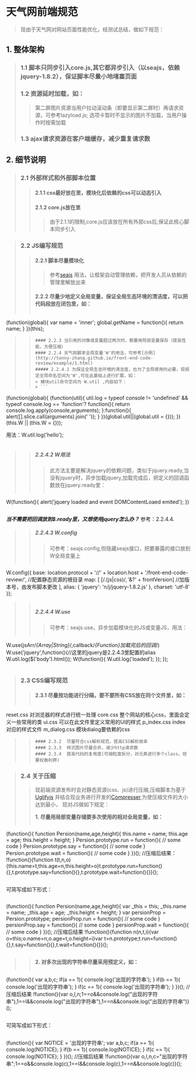 # 天气网前端规范

> 现由于天气网对网站页面性能优化，经测试总结，做如下规范：

## 1. 整体架构
> ### 1.1 脚本只同步引入core.js,其它都异步引入（以seajs，依赖jquery-1.8.2），保证脚本尽量小地堵塞页面
> ### 1.2 资源延时加载，如：
> > 第二屏图片资源当用户拉动滚动条（即要显示第二屏时）再请求资源，可参考lazyload.js;
> > 选项卡暂时不显示的图片不加载，当用户操作时按需加载
> ### 1.3	ajax请求资源在客户端缓存，减少重复请求数

## 2. 细节说明
> ### 2.1	外部样式和外部脚本位置
> > #### 2.1.1	css最好放在<head>里，模块化后依赖的css可以动态引入
> > #### 2.1.2	core.js放在<head>里
> > >由于2.1.1的限制,core.js应该放在所有外部css后,保证此核心脚本同步引入

> ### 2.2	JS编写规范
> > #### 2.2.1 脚本尽量模块化
> > > 参考[seajs](http://seajs.org/docs/) 用法，让框架自动管理依赖，把开发人员从依赖的管理里解放出来
> > #### 2.2.2 尽量少地定义全局变量，保证全局生态环境的清洁度，可以把代码段放在闭包里，如：
> > ```
(function(global){
	var name = 'inner';
	global.getName = function(){
		return name;
	}
})(this);
> > ```
> > #### 2.2.3 当引用的对像或变量超过两次时，都要用局部变量保存（提高性能，方便压缩）
> > #### 2.2.4 天气网脚本全局变量'W'的用法，可参考[示例](http://tonny-zhang.github.io/front-end-code-review/example/1.html)
> > ##### 2.2.4.1 为保证全局生态环境的清洁度，也为了全局使用的必要，现规定全局命名空间为'W',可在此基础上进行扩展，如：
> > > 模块util命令空间为 W.util ,内容如下：
> > > ```
(function(global){
	(function(util){
		util.log = typeof console != 'undefined' && typeof console.log == 'function'? function(){
			return console.log.apply(console,arguments);
		}:function(){
			alert([].slice.call(arguments).join(' '));
		}
	})(global.util||(global.util = {}));
})(this.W || (this.W = {}));
> > >
用法：W.util.log('hello');
> > > ```

> > ##### 2.2.4.2 W用法
> > > 此方法主要是解决jquery的依赖问题，类似于jquery.ready,当没有jquery时，异步加载jquery,加载完成后，把定义的回调函数放在jquery.ready里：
> > >```
W(function(){
	alert('jquery loaded and event DOMContentLoaed emited');
})
> > >```
***当不需要把回调放到$.ready里，又想使用jquery怎么办？*** 参考：2.2.4.4.

> > ##### 2.2.4.3	W.config
> > > 可参考：seajs.config,但隐藏seajs接口，把要暴露的接口放到W全局变量上
> > >```
W.config({
	base: location.protocol + '//' + location.host + '/front-end-code-review/', //配置静态资源的根目录
	map: [
		[/\.(js|css)$/, '$&?' + frontVersion] //加版本号，由发布脚本更改
	],
	alias: {
		'jquery': 'n/j/jquery-1.8.2.js'
	},
	charset: 'utf-8'
});
> > >```
> > ##### 2.2.4.4 W.use
> > > 可参考：seajs.use，异步加载模块化的JS或变量JS，用法：
> > >```
W.use(jsArr/*{Array|String}*/,callback/*{Function}加载完后的回调*/)
W.use('jquery',function(){//这里的jquery是2.2.4.3里配置的alias
	W.util.log($('body').html());
	W(function(){
		W.util.log('loaded');
	});
});
> > >```

> ### 2.3	CSS编写规范
> > #### 2.3.1 尽量按功能进行分隔，要不要所有CSS放在同个文件里，如：
> > ```
reset.css           对浏览器的样式进行统一处理
core.css            整个网站的核心css，里面会定义一些常用的类
ui.css              可以在此文件里定义常用的UI的样式
p_index.css         index对应的样式文件
m_dialog.css        模块dialog要依赖的css
> > ```
> > #### 2.3.2	尽量符合css解析规范，提高CSS解析效率
> > #### 2.3.3	样式图片尽量合并，减少http请求数
> > #### 2.3.4	提高代码的复用度(可细粒度拆分，对元素进行多个class，但要权衡利弊)

> ### 2.4	关于压缩
> > 现前端资源发布时会对静态资源(css、js)进行压缩,压缩脚本为基于[Uglifyjs](https://github.com/mishoo/UglifyJS)
> > 并结合现业务进行开发的[Compresser](https://github.com/tonny-zhang/compresser),为使压缩文件的大小达到最小，
> > 现对JS做如下规定：
> > 
> > **1. 尽量用局部变量存储要多次使用的相对全局变量，如：**
> > > ```
(function(){
	function Persion(name,age,height){
		this.name = name;
		this.age = age;
		this.height = height;
	}
	Persion.prototype.run = function(){
		// some code
	}
	Persion.prototype.say = function(){
		// some code
	}
	Persion.prototype.wait = function(){
		// some code
	}
})();
//压缩后结果：
!function(){function t(t,n,o){this.name=t,this.age=n,this.height=o}t.prototype.run=function(){},t.prototype.say=function(){},t.prototype.wait=function(){}}();
> > > ```
可简写成如下形式：
> > > ```
(function(){
	function Persion(name,age,height){
		var _this = this;
		_this.name = name;
		_this.age = age;
		_this.height = height;
	}
	var persionProp = Persion.prototype;
	persionProp.run = function(){
		// some code
	}
	persionProp.say = function(){
		// some code
	}
	persionProp.wait = function(){
		// some code
	}
})();
//压缩后结果
!function(){function n(n,t,i){var o=this;o.name=n,o.age=t,o.height=i}var t=n.prototype;t.run=function(){},t.say=function(){},t.wait=function(){}}();
> > > ```

> > **2. 对多次出现的字符串尽量采用预定义，如：**
> > > ```
(function(){
	var a,b,c;
	if(a == 1){
		console.log('出现的字符串');
	}
	if(b == 1){
		console.log('出现的字符串');
	}
	if(c == 1){
		console.log('出现的字符串');
	}
})();
//压缩后结果
!function(){var o,l,n;1==o&&console.log("出现的字符串"),1==l&&console.log("出现的字符串"),1==n&&console.log("出现的字符串")}();
> > > ```
可简写成如下形式：
> > > ```
(function(){
	var NOTICE = '出现的字符串';
	var a,b,c;
	if(a == 1){
		console.log(NOTICE);
	}
	if(b == 1){
		console.log(NOTICE);
	}
	if(c == 1){
		console.log(NOTICE);
	}
})();
//压缩后结果
!function(){var o,l,n,c="出现的字符串";1==o&&console.log(c),1==l&&console.log(c),1==n&&console.log(c)}();
> > > ```
